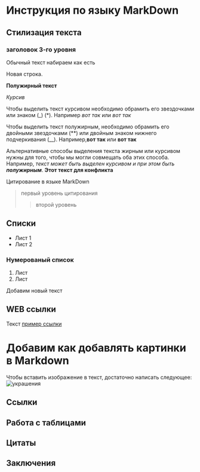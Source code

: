  # Инструкция по языку MarkDown

 ## Cтилизация текста

 ### заголовок 3-го уровня

Обычный текст набираем как есть

Новая строка.

**Полужирный текст**

*Курсив*

Чтобы выделить текст курсивом необходимо обрамить его звездочками или знаком (_) (*). Например *вот так* или _вот так_

Чтобы выделить текст полужирным, необходимо обрамить его двойными звездочками (**) или двойным знаком нижнего подчеркивания (__). Например,**вот так** или __вот так__

Альтернативные способы выделения текста жирным или курсивом нужны для того, чтобы мы могли совмещать оба этих способа. Например, _текст может быть выделен курсивом и при этом быть **полужирным**_. **Этот текст для конфликта**

Цитирование в языке MarkDown

> первый уровень цитирования
>> второй уровень

## Списки

* Лист 1
* Лист 2

### Нумерованый список
1. Лист
2. Лист

Добавим новый текст

## WEB ссылки
Текст [пример ссылки](http.example.com "Всплывающая подсказка")

# Добавим как добавлять картинки в Markdown

Чтобы вставить изображение в текст, достаточно написать следующее:
![украшения](no_name.png)

## Ссылки


## Работа с таблицами


## Цитаты


## Заключения